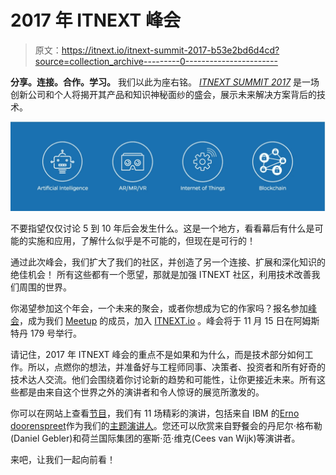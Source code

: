 # 2017 年 ITNEXT 峰会

> 原文：<https://itnext.io/itnext-summit-2017-b53e2bd6d4cd?source=collection_archive---------0----------------------->

**分享。连接。合作。学习。**
我们以此为座右铭。 [*ITNEXT SUMMIT 2017*](http://www.itnextsummit.com) 是一场创新公司和个人将揭开其产品和知识神秘面纱的盛会，展示未来解决方案背后的技术。

![](img/7968dd3176ec3d8bdf5a14659322889c.png)

不要指望仅仅讨论 5 到 10 年后会发生什么。这是一个地方，看看幕后有什么是可能的实施和应用，了解什么似乎是不可能的，但现在是可行的！

通过此次峰会，我们扩大了我们的社区，并创造了另一个连接、扩展和深化知识的绝佳机会！
所有这些都有一个愿望，那就是加强 ITNEXT 社区，利用技术改善我们周围的世界。

你渴望参加这个年会，一个未来的聚会，或者你想成为它的作家吗？报名参加[峰会](http://www.itnextsummit.com)，成为我们 [Meetup](http://meetup.com/itnext) 的成员，加入 [ITNEXT.io](https://itnext.io/) 。峰会将于 11 月 15 日在阿姆斯特丹 179 号举行。

请记住，2017 年 ITNEXT 峰会的重点不是如果和为什么，而是技术部分如何工作。所以，点燃你的想法，并准备好与工程师同事、决策者、投资者和所有好奇的技术达人交流。他们会围绕着你讨论新的趋势和可能性，让你更接近未来。所有这些都是由来自这个世界之外的演讲者和令人惊讶的展览所激发的。

你可以在网站上查看[节目](https://www.itnextsummit.com/program/)，我们有 11 场精彩的演讲，包括来自 IBM 的[Erno doorenspreet](https://www.linkedin.com/in/erno-doorenspleet-4664b71/)作为我们的[主题演讲人](https://www.itnextsummit.com/sprekers/erno-doorenspleet/)。您还可以欣赏来自野餐会的丹尼尔·格布勒(Daniel Gebler)和荷兰国际集团的塞斯·范·维克(Cees van Wijk)等演讲者。

来吧，让我们一起向前看！